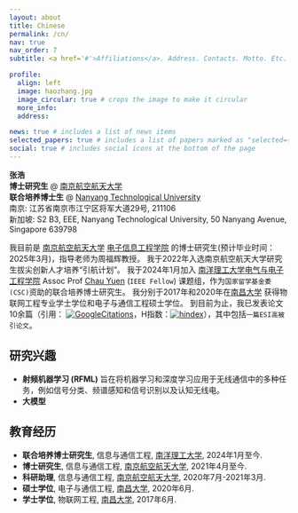 ```yaml
---
layout: about
title: Chinese
permalink: /cn/
nav: true
nav_order: 7
subtitle: <a href='#'>Affiliations</a>. Address. Contacts. Motto. Etc.

profile:
  align: left
  image: haozhang.jpg
  image_circular: true # crops the image to make it circular
  more_info: 
  address: 

news: true # includes a list of news items
selected_papers: true # includes a list of papers marked as "selected={true}"
social: true # includes social icons at the bottom of the page
---
```

**张浩**<br>
**博士研究生** @  [南京航空航天大学](http://www.nuaa.edu.cn)<br>
**联合培养博士生** @ [Nanyang Technological University](https://www.ntu.edu.sg/)<br>
南京: 江苏省南京市江宁区将军大道29号, 211106<br>
新加坡: S2 B3, EEE, Nanyang Technological University, 50 Nanyang Avenue, Singapore 639798

我目前是 [南京航空航天大学](http://www.nuaa.edu.cn) [电子信息工程学院](http://ceie.nuaa.edu.cn/) 的博士研究生(预计毕业时间：2025年3月)，指导老师为周福辉教授。 
我于2022年入选南京航空航天大学研究生拔尖创新人才培养“引航计划”。 
我于2024年1月加入 [南洋理工大学](https://www.ntu.edu.sg/)[电气与电子工程学院](https://www.ntu.edu.sg/eee)  Assoc Prof [Chau Yuen](https://dr.ntu.edu.sg/cris/rp/rp02157) (`IEEE Fellow`) 课题组，作为`国家留学基金委(CSC)`资助的联合培养博士研究生。 
我分别于2017年和2020年在[南昌大学](http://www.ncu.edu.cn) 获得物联网工程专业学士学位和电子与通信工程硕士学位。 
到目前为止，我已发表论文10余篇（引用： [![GoogleCitations](https://img.shields.io/endpoint?logo=Google%20Scholar&url=https://cdn.jsdelivr.net/gh/haozhangcn/haozhangcn.github.io@gs/citation.json&labelColor=f6f6f6&color=9cf&style=flat&label=citations)](https://scholar.google.com/citations?user=zs9DkEAAAAAJ)，H指数：[![hindex](https://img.shields.io/endpoint?logo=Google%20Scholar&url=https%3A%2F%2Fcdn.jsdelivr.net%2Fgh%2Fhaozhangcn%2Fhaozhangcn.github.io@gs%2Fh.json&labelColor=f6f6f6&color=9cf&style=flat&label=H-index)](https://scholar.google.com/citations?user=zs9DkEAAAAAJ)），其中包括`一篇ESI高被引论文`。



## 研究兴趣
- **射频机器学习 (RFML)** 旨在将机器学习和深度学习应用于无线通信中的多种任务，例如信号分类、频谱感知和信号识别以及认知无线电。
- **大模型** 

## 教育经历
- **联合培养博士研究生**, 信息与通信工程, [南洋理工大学](https://www.ntu.edu.sg/), 2024年1月至今.
- **博士研究生**, 信息与通信工程, [南京航空航天大学](http://www.nuaa.edu.cn), 2021年4月至今.
- **科研助理**, 信息与通信工程, [南京航空航天大学](http://www.nuaa.edu.cn), 2020年7月-2021年3月.
- **硕士学位**, 电子与通信工程, [南昌大学](http://www.ncu.edu.cn), 2020年6月.
- **学士学位**, 物联网工程, [南昌大学](http://www.ncu.edu.cn), 2017年6月.





